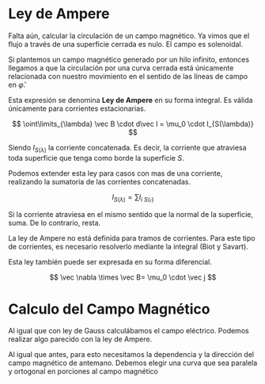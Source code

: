 # Ley de Ampere

Falta aún, calcular la circulación de un campo magnético. Ya vimos que el flujo a través de una superficie cerrada es nulo. El campo es solenoidal.

Si plantemos un campo magnético generado por un hilo infinito, entonces llegamos a que la circulación por una curva cerrada está únicamente relacionada con nuestro movimiento en el sentido de las líneas de campo en $\hat \varphi$.

Esta expresión se denomina **Ley de Ampere** en su forma integral. Es válida únicamente para corrientes estacionarias.

$$
 \oint\limits_{\lambda} \vec B \cdot d\vec l = \mu_0 \cdot I_{S(\lambda)}
$$

Siendo $I_{S(\lambda)}$ la corriente concatenada. Es decir, la corriente que atraviesa toda superficie  que tenga como borde la superficie $S$.

Podemos extender esta ley para casos con mas de una corriente, realizando la sumatoria de las corrientes concatenadas.

$$
I_{S(\lambda)} =\sum I_{i\ S(\mathfrak{c})}
$$

Si la corriente atraviesa en el mismo sentido que la normal de la superficie, suma. De lo contrario, resta.

La ley de Ampere no está definida para tramos de corrientes. Para este tipo de corrientes, es necesario resolverlo mediante la integral (Biot y Savart).

Esta ley también puede ser expresada en su forma diferencial.

$$
\vec \nabla \times \vec B= \mu_0 \cdot \vec j
$$

# Calculo del Campo Magnético

Al igual que con ley de Gauss calculábamos el campo eléctrico. Podemos realizar algo parecido con la ley de Ampere.

Al igual que antes, para esto necesitamos la dependencia y la dirección del campo magnético de antemano. Debemos elegir una curva que sea paralela y ortogonal en porciones al campo magnético